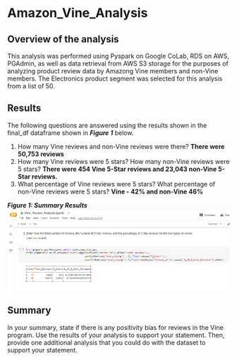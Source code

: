 # Amazon_Vine_Analysis

## Overview of the analysis

This analysis was performed using Pyspark on Google CoLab, RDS on AWS, PGAdmin, as well as data retrieval from AWS S3 storage for the purposes of analyzing product review data by Amazong Vine members and non-Vine members.  The Electronics product segment was selected for this analysis from a list of 50.

## Results

The following questions are answered using the results shown in the final_df dataframe shown in **_Figure 1_** below.

1. How many Vine reviews and non-Vine reviews were there?  **There were 50,753 reviews**
2. How many Vine reviews were 5 stars? How many non-Vine reviews were 5 stars?  **There were 454 Vine 5-Star reviews and 23,043 non-Vine 5-Star reviews.**
4. What percentage of Vine reviews were 5 stars? What percentage of non-Vine reviews were 5 stars?  **Vine - 42% and non-Vine 46%**

**_Figure 1: Summary Results_**
![Final_df](images/D2_Q5.png)


## Summary 

In your summary, state if there is any positivity bias for reviews in the Vine program. Use the results of your analysis to support your statement. Then, provide one additional analysis that you could do with the dataset to support your statement.



